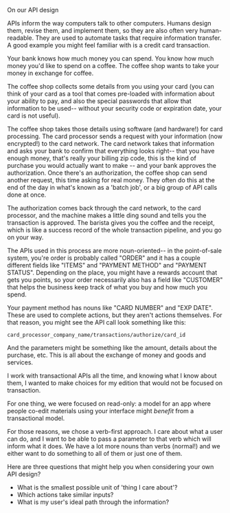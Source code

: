 On our API design

APIs inform the way computers talk to other computers. Humans design them, revise them, and implement them, so they are also often very human-readable. They are used to automate tasks that require information transfer. A good example you might feel familiar with is a credit card transaction.

Your bank knows how much money you can spend. You know how much money you'd like to spend on a coffee. The coffee shop wants to take your money in exchange for coffee.

The coffee shop collects some details from you using your card (you can think of your card as a tool that comes pre-loaded with information about your ability to pay, and also the special passwords that allow that information to be used-- without your security code or expiration date, your card is not useful).

The coffee shop takes those details using software (and hardware!) for card processing. The card processor sends a request with your information (now encrypted!) to the card network. The card network takes that information and asks your bank to confirm that everything looks right-- that you have enough money, that's really your billing zip code, this is the kind of purchase you would actually want to make -- and your bank approves the authorization. Once there's an authorization, the coffee shop can send another request, this time asking for real money. They often do this at the end of the day in what's known as a 'batch job', or a big group of API calls done at once.

The authorization comes back through the card network, to the card processor, and the machine makes a little ding sound and tells you the transaction is approved. The barista gives you the coffee and the receipt, which is like a success record of the whole transaction pipeline, and you go on your way.

The APIs used in this process are more noun-oriented-- in the point-of-sale system, you're order is probably called "ORDER" and it has a couple different fields like "ITEMS" and "PAYMENT METHOD" and "PAYMENT STATUS". Depending on the place, you might have a rewards account that gets you points, so your order necessarily also has a field like "CUSTOMER" that helps the business keep track of what you buy and how much you spend.

Your payment method has nouns like "CARD NUMBER" and "EXP DATE". These are used to complete actions, but they aren't actions themselves. For that reason, you might see the API call look something like this: 

`card_processor_company_name/transactions/authorize/card_id`

And the parameters might be something like the amount, details about the purchase, etc. This is all about the exchange of money and goods and services.

I work with transactional APIs all the time, and knowing what I know about them, I wanted to make choices for my edition that would not be focused on transaction.

For one thing, we were focused on read-only: a model for an app where people co-edit materials using your interface might *benefit* from a transactional model.

For those reasons, we chose a verb-first approach. I care about what a user can do, and I want to be able to pass a parameter to that verb which will inform what it does. We have a lot more nouns than verbs (normal!) and we either want to do something to all of them or just one of them.

Here are three questions that might help you when considering your own API design?
- What is the smallest possible unit of 'thing I care about'?
- Which actions take similar inputs?
- What is my user's ideal path through the information?


